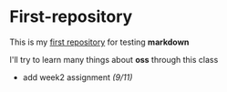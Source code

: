 # First-repository

This is my [first repository](https://github.com/Riosen03/First-repository) for testing __markdown__

I'll try to learn many things about __oss__ through this class

* add week2 assignment *(9/11)*
